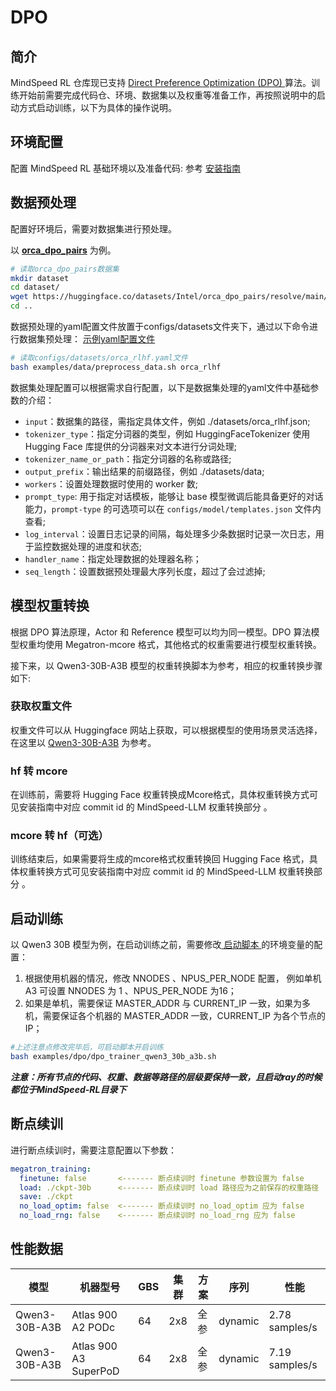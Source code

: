 # DPO

## 简介
MindSpeed RL 仓库现已支持 [ Direct Preference Optimization (DPO) ](https://arxiv.org/abs/2305.18290) 算法。训练开始前需要完成代码仓、环境、数据集以及权重等准备工作，再按照说明中的启动方式启动训练，以下为具体的操作说明。

## 环境配置
配置 MindSpeed RL 基础环境以及准备代码: 参考 [安装指南](../install_guide.md)

## 数据预处理
配置好环境后，需要对数据集进行预处理。

以 [**orca_dpo_pairs**](https://huggingface.co/datasets/Intel/orca_dpo_pairs/tree/main) 为例。

```bash
# 读取orca_dpo_pairs数据集
mkdir dataset
cd dataset/
wget https://huggingface.co/datasets/Intel/orca_dpo_pairs/resolve/main/orca_rlhf.jsonl
cd ..
```

数据预处理的yaml配置文件放置于configs/datasets文件夹下，通过以下命令进行数据集预处理：
[示例yaml配置文件](../../configs/datasets/orca_rlhf.yaml)
```bash
# 读取configs/datasets/orca_rlhf.yaml文件 
bash examples/data/preprocess_data.sh orca_rlhf
```

数据集处理配置可以根据需求自行配置，以下是数据集处理的yaml文件中基础参数的介绍：
* `input`：数据集的路径，需指定具体文件，例如 ./datasets/orca_rlhf.json;
* `tokenizer_type`：指定分词器的类型，例如 HuggingFaceTokenizer 使用 Hugging Face 库提供的分词器来对文本进行分词处理;
* `tokenizer_name_or_path`：指定分词器的名称或路径;
* `output_prefix`：输出结果的前缀路径，例如 ./datasets/data;
* `workers`：设置处理数据时使用的 worker 数;
* `prompt_type`: 用于指定对话模板，能够让 base 模型微调后能具备更好的对话能力，`prompt-type` 的可选项可以在 `configs/model/templates.json` 文件内查看;
* `log_interval`：设置日志记录的间隔，每处理多少条数据时记录一次日志，用于监控数据处理的进度和状态;
* `handler_name`：指定处理数据的处理器名称；
* `seq_length`：设置数据预处理最大序列长度，超过了会过滤掉;

## 模型权重转换

根据 DPO 算法原理，Actor 和 Reference 模型可以均为同一模型。DPO 算法模型权重均使用 Megatron-mcore 格式，其他格式的权重需要进行模型权重转换。

接下来，以 Qwen3-30B-A3B 模型的权重转换脚本为参考，相应的权重转换步骤如下:

### 获取权重文件
权重文件可以从 Huggingface 网站上获取，可以根据模型的使用场景灵活选择，在这里以
[Qwen3-30B-A3B](https://huggingface.co/Qwen/Qwen3-30B-A3B)  为参考。
### hf 转 mcore
在训练前，需要将 Hugging Face 权重转换成Mcore格式，具体权重转换方式可见安装指南中对应 commit id 的 MindSpeed-LLM 权重转换部分 。

### mcore 转 hf（可选）
训练结束后，如果需要将生成的mcore格式权重转换回 Hugging Face 格式，具体权重转换方式可见安装指南中对应 commit id 的 MindSpeed-LLM 权重转换部分 。

## 启动训练

以 Qwen3 30B 模型为例，在启动训练之前，需要修改[ 启动脚本 ](../../examples/dpo/dpo_trainer_qwen3_30b_a3b.sh)的环境变量的配置：
1. 根据使用机器的情况，修改 NNODES 、NPUS_PER_NODE 配置， 例如单机 A3 可设置 NNODES 为 1 、NPUS_PER_NODE 为16；
2. 如果是单机，需要保证 MASTER_ADDR 与 CURRENT_IP 一致，如果为多机，需要保证各个机器的 MASTER_ADDR 一致，CURRENT_IP 为各个节点的 IP；
```bash
#上述注意点修改完毕后，可启动脚本开启训练
bash examples/dpo/dpo_trainer_qwen3_30b_a3b.sh
```

***注意：所有节点的代码、权重、数据等路径的层级要保持一致，且启动ray的时候都位于MindSpeed-RL目录下***

## 断点续训
进行断点续训时，需要注意配置以下参数：
  ```yaml
megatron_training:
    finetune: false       <------- 断点续训时 finetune 参数设置为 false
    load: ./ckpt-30b      <------- 断点续训时 load 路径应为之前保存的权重路径
    save: ./ckpt
    no_load_optim: false  <------- 断点续训时 no_load_optim 应为 false
    no_load_rng: false    <------- 断点续训时 no_load_rng 应为 false
  ```

## 性能数据
| 模型 | 机器型号     | GBS | 集群 | 方案 | 序列 | 性能             | 
|---|----------|---|---|---|---|----------------| 
| Qwen3-30B-A3B | Atlas 900 A2 PODc | 64 | 2x8 | 全参 | dynamic | 2.78 samples/s |
| Qwen3-30B-A3B | Atlas 900 A3 SuperPoD | 64 | 2x8 | 全参 | dynamic | 7.19 samples/s |